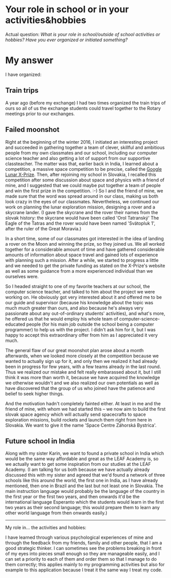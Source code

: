 # Your role in school or in your activities&hobbies

Actual question: _What is your role in school/outside of school activities or hobbies? Have you ever organized or initiated something?_


# My answer

I have organized:


## Train trips

A year ago (before my exchange) I had two times organized the train trips of ours so all of us the exchange students could travel together to the Rotary meetings prior to our exchanges.


## Failed moonshot

Right at the beginning of the winter 2016, I initiated an interesting project and succeeded in gathering together a team of clever, skillful and ambitious people from my own classmates and our school, including our computer science teacher and also getting a lot of support from our supportive classteacher. The matter was that, earlier back in India, I learned about a competition, a massive space competition to be precise, called the [Google Lunar X-Prize](http://lunar.xprize.org/).
Then, after rejoining my school in Slovakia, I recalled this competition after some discussion about space and physics with a friend of mine, and I suggested that we could maybe put together a team of people and win the first prize in the competition. :-) So I and the friend of mine, we made sure that the word was spread around in our class, making us both look crazy in the eyes of our classmates. Nevertheless, we continued our work on planning the lunar exploration mission, designing a rover and a skycrane lander. (I gave the skycrane and the rover their names from the slovak history: the skycrane would have been called 'Orol Tatranský' The Eagle of the Tatras and the rover would have been named 'Svätopluk 1', after the ruler of the Great Moravia.)

In a short time, some of our classmates got interested in the idea of landing a rover on the Moon and winning the prize, so they joined us. We all worked together for a considerable amount of time and have gathered considerable amounts of information about space travel and gained lots of experience with planning such a mission. After a while, we started to progress a little and we needed to get the private funding as stated on the X-Prize's website as well as some guidance from a more experienced individual than we ourselves were.

So I headed straight to one of my favorite teachers at our school, the computer science teacher, and talked to him about the project we were working on. He obviously got very interested about it and offered me to be our guide and supervisor (because his knowledge about the topic was much much greater than ours, and also because he's always very passionate about any out-of-ordinary students' activities), and what's more, he offered us that he would employ his whole team of computer-science-educated people (for his main job outside the school being a computer programmer) to help us with the project. I didn't ask him for it, but I was happy to accept this extraordinary offer from him as I appreciated it very much.

The general flaw of our great moonshot plan arose about a month afterwards, when we looked more closely at the competition because we wanted to actually sign up for it, and only then we realized it had already been in progress for few years, with a few teams already in the last round. Thus we realized our mistake and felt really embarassed about it, but I still think it was more than worth it, because we have acquired the knowledge we otherwise wouldn't and we also realized our own potentials as well as have discovered that the group of us who joined have the patience and belief to seek higher things.

And the motivation hadn't completely fainted either. At least in me and the friend of mine, with whom we had started this – we now aim to build the first slovak space agency which will actually send spacecrafts to space exploration missions, build rockets and launch them right from here in Slovakia. We want to give it the name 'Space Centre Záhorská Bystrica'.


## Future school in India

Along with my sister Karin, we want to found a private school in India which would be the same way affordable and great as the LEAF Academy is, so we actually want to get some inspiration from our studies at the LEAF Academy. (I am talking for us both because we have actually already discussed this with my sister and agreed that we'd found a network of three schools like this around the world, the first one in India, as I have already mentioned, then one in Brazil and the last but not least one in Slovakia. The main instruction language would probably be the language of the country in the first year or the first two years, and then onwards it'd be the international language Esperanto which the students would learn in the first two years as their second language; this would prepare them to learn any other world language from then onwards easily.)

---

My role in... the activities and hobbies:

I have learned through various psychological experiences of mine and through the feedback from my friends, family and other people, that I am a good strategic thinker. I can sometimes see the problems breaking in front of my eyes into pieces small enough so they are manageable easily, and I can set a priority to each of them and order them so that I manage to do them correctly; this applies mainly to my programming activities but also for example to this application because I treat it the same way I treat my code.
